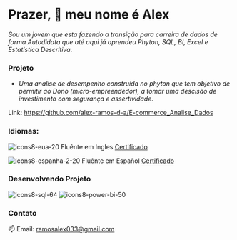 # Prazer, 👋 meu nome é Alex

*Sou um jovem que esta fazendo a transição para carreira de dados de forma Autodidata que até aqui já aprendeu 
Phyton, SQL, BI, Excel e Estatistica Descritiva*.

### Projeto
* *Uma analise de desempenho construida no phyton que tem objetivo de permitir ao Dono (micro-empreendedor),
a tomar uma descisão de investimento com segurança e assertividade*.

Link: https://github.com/alex-ramos-d-a/E-commerce_Analise_Dados

### Idiomas:

![icons8-eua-20](https://user-images.githubusercontent.com/115717016/232852782-09085f5d-f6e2-46c2-ad23-b856298dd450.png)
Fluênte em Ingles  [Certificado](https://drive.google.com/file/d/197P04wtePTgguAEkeXB__W5whi6or9Ko/view?usp=share_link)

![icons8-espanha-2-20](https://user-images.githubusercontent.com/115717016/232852983-23f08b57-9633-4bde-9786-333667bb8854.png)
Fluênte em Español  [Certificado](https://drive.google.com/file/d/1KRxI7A5JlrzRdkBRotGuyhfN10ctxRQm/view?usp=share_link)

### Desenvolvendo Projeto
![icons8-sql-64](https://user-images.githubusercontent.com/115717016/232849429-c5494301-fca6-4cc0-8092-d0cba1964b2f.png)
![icons8-power-bi-50](https://user-images.githubusercontent.com/115717016/232850160-cd557d2f-537b-4229-9883-e031e8a23985.png)

### Contato
📫 Email: ramosalex033@gmail.com
